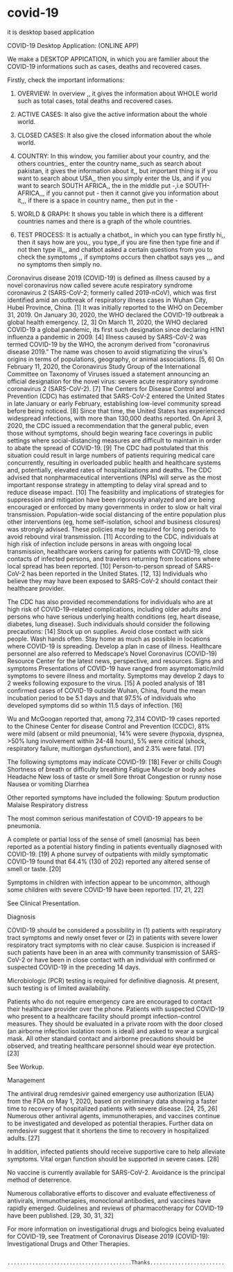 # covid-19
it is desktop based application

COVID-19 Desktop Application:
(ONLINE APP)

We make a DESKTOP APPICATION, in which you are familier about the COVID-19 informations such as cases, deaths and recovered cases.

Firstly, check the important informations:

1. OVERVIEW:
       In overview ,, it gives the information about WHOLE world such as total cases, total deaths and recovered cases.

2. ACTIVE CASES:
       It also give the active information about the whole world.

3. CLOSED CASES:
       It also give the closed information about the whole world.

4. COUNTRY:
       In this window, you familier about your country, and the others countries,, enter the country name,,such as search about pakistan, it gives the information about it,, but important thing is if you want to search about USA,, then you simply enter the Us, and if you want to search SOUTH AFRICA,, the in the middle put -,i.e SOUTH-AFRICA,,, 
       if you cannot put - then it cannot give you information about it,,, if there is a space in country name,, then put in the -

5. WORLD & GRAPH:
       It shows you table in which there is a different countries names and there is a graph of the whole countries.


7. TEST PROCESS:
       It is actually a chatbot,, in which you can type firstly hi,, then it says how are you,, you type,,if you are fine then type fine and if not then type ill,,,
       and chatbot asked a certain questions from you to check the symptoms ,, if symptoms occurs then chatbot says yes ,,, and no symptoms then simply no.







Coronavirus disease 2019 (COVID-19) is defined as illness caused by a novel coronavirus now called severe acute respiratory syndrome coronavirus 2 (SARS-CoV-2; formerly called 2019-nCoV), which was first identified amid an outbreak of respiratory illness cases in Wuhan City, Hubei Province, China. [1] It was initially reported to the WHO on December 31, 2019. On January 30, 2020, the WHO declared the COVID-19 outbreak a global health emergency. [2, 3] On March 11, 2020, the WHO declared COVID-19 a global pandemic, its first such designation since declaring H1N1 influenza a pandemic in 2009. [4] 
Illness caused by SARS-CoV-2 was termed COVID-19 by the WHO, the acronym derived from "coronavirus disease 2019." The name was chosen to avoid stigmatizing the virus's origins in terms of populations, geography, or animal associations. [5, 6] On February 11, 2020, the Coronavirus Study Group of the International Committee on Taxonomy of Viruses issued a statement announcing an official designation for the novel virus: severe acute respiratory syndrome coronavirus 2 (SARS-CoV-2). [7] 
The Centers for Disease Control and Prevention (CDC) has estimated that SARS-CoV-2 entered the United States in late January or early February, establishing low-level community spread before being noticed. [8] Since that time, the United States has experienced widespread infections, with more than 130,000 deaths reported.
On April 3, 2020, the CDC issued a recommendation that the general public, even those without symptoms, should begin wearing face coverings in public settings where social-distancing measures are difficult to maintain in order to abate the spread of COVID-19. [9] 
The CDC had postulated that this situation could result in large numbers of patients requiring medical care concurrently, resulting in overloaded public health and healthcare systems and, potentially, elevated rates of hospitalizations and deaths. The CDC advised that nonpharmaceutical interventions (NPIs) will serve as the most important response strategy in attempting to delay viral spread and to reduce disease impact. [10] 
The feasibility and implications of strategies for suppression and mitigation have been rigorously analyzed and are being encouraged or enforced by many governments in order to slow or halt viral transmission. Population-wide social distancing of the entire population plus other interventions (eg, home self-isolation, school and business closures) was strongly advised. These policies may be required for long periods to avoid rebound viral transmission. [11] 
According to the CDC, individuals at high risk of infection include persons in areas with ongoing local transmission, healthcare workers caring for patients with COVID-19, close contacts of infected persons, and travelers returning from locations where local spread has been reported. [10] 
Person-to-person spread of SARS-CoV-2 has been reported in the United States. [12, 13] Individuals who believe they may have been exposed to SARS-CoV-2 should contact their healthcare provider.

The CDC has also provided recommendations for individuals who are at high risk of COVID-19–related complications, including older adults and persons who have serious underlying health conditions (eg, heart disease, diabetes, lung disease). Such individuals should consider the following precautions: [14] 
Stock up on supplies. 
Avoid close contact with sick people. 
Wash hands often. 
Stay home as much as possible in locations where COVID-19 is spreading. 
Develop a plan in case of illness. 
Healthcare personnel are also referred to Medscape’s Novel Coronavirus (COVID-19) Resource Center for the latest news, perspective, and resources.
Signs and symptoms
Presentations of COVID-19 have ranged from asymptomatic/mild symptoms to severe illness and mortality. Symptoms may develop 2 days to 2 weeks following exposure to the virus. [15] A pooled analysis of 181 confirmed cases of COVID-19 outside Wuhan, China, found the mean incubation period to be 5.1 days and that 97.5% of individuals who developed symptoms did so within 11.5 days of infection. [16] 

Wu and McGoogan reported that, among 72,314 COVID-19 cases reported to the Chinese Center for disease Control and Prevention (CCDC), 81% were mild (absent or mild pneumonia), 14% were severe (hypoxia, dyspnea, >50% lung involvement within 24-48 hours), 5% were critical (shock, respiratory failure, multiorgan dysfunction), and 2.3% were fatal. [17] 

The following symptoms may indicate COVID-19: [18] 
Fever or chills 
Cough 
Shortness of breath or difficulty breathing 
Fatigue 
Muscle or body aches 
Headache 
New loss of taste or smell 
Sore throat 
Congestion or runny nose 
Nausea or vomiting 
Diarrhea 

Other reported symptoms have included the following:
Sputum production 
Malaise 
Respiratory distress 

The most common serious manifestation of COVID-19 appears to be pneumonia.

A complete or partial loss of the sense of smell (anosmia) has been reported as a potential history finding in patients eventually diagnosed with COVID-19. [19] A phone survey of outpatients with mildly symptomatic COVID-19 found that 64.4% (130 of 202) reported any altered sense of smell or taste. [20] 

Symptoms in children with infection appear to be uncommon, although some children with severe COVID-19 have been reported. [17, 21, 22] 

See Clinical Presentation.

Diagnosis

COVID-19 should be considered a possibility in (1) patients with respiratory tract symptoms and newly onset fever or (2) in patients with severe lower respiratory tract symptoms with no clear cause. Suspicion is increased if such patients have been in an area with community transmission of SARS-CoV-2 or have been in close contact with an individual with confirmed or suspected COVID-19 in the preceding 14 days.

Microbiologic (PCR) testing is required for definitive diagnosis. At present, such testing is of limited availability.

Patients who do not require emergency care are encouraged to contact their healthcare provider over the phone. Patients with suspected COVID-19 who present to a healthcare facility should prompt infection-control measures. They should be evaluated in a private room with the door closed (an airborne infection isolation room is ideal) and asked to wear a surgical mask. All other standard contact and airborne precautions should be observed, and treating healthcare personnel should wear eye protection. [23] 

See Workup.

Management

The antiviral drug remdesivir gained emergency use authorization (EUA) from the FDA on May 1, 2020, based on preliminary data showing a faster time to recovery of hospitalized patients with severe disease. [24, 25, 26] Numerous other antiviral agents, immunotherapies, and vaccines continue to be investigated and developed as potential therapies. Further data on remdesivir suggest that it shortens the time to recovery in hospitalized adults. [27] 

In addition, infected patients should receive supportive care to help alleviate symptoms. Vital organ function should be supported in severe cases. [28] 

No vaccine is currently available for SARS-CoV-2. Avoidance is the principal method of deterrence.

Numerous collaborative efforts to discover and evaluate effectiveness of antivirals, immunotherapies, monoclonal antibodies, and vaccines have rapidly emerged. Guidelines and reviews of pharmacotherapy for COVID-19 have been published. [29, 30, 31, 32] 

For more information on investigational drugs and biologics being evaluated for COVID-19, see Treatment of Coronavirus Disease 2019 (COVID-19): Investigational Drugs and Other Therapies.







                                           







                                        ........................................Thanks..................................
 
